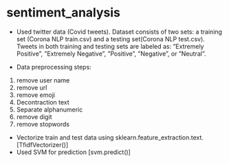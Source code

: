 # sentiment_analysis

- Used twitter data (Covid tweets). Dataset consists of two sets: a training set (Corona NLP train.csv) and a testing set(Corona NLP test.csv). Tweets in both training and testing sets are labeled as: ”Extremely Positive”, ”Extremely Negative”, ”Positive”, ”Negative”, or ”Neutral”.

- Data preprocessing steps: 
1. remove user name
2. remove url
3. remove emoji
4. Decontraction text
5. Separate alphanumeric
6. remove digit
7. remove stopwords

- Vectorize train and test data using sklearn.feature_extraction.text. [TfidfVectorizer()]
- Used SVM for prediction [svm.predict()] 
